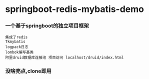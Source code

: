 # springboot-redis-mybatis-demo

### 一个基于springboot的独立项目框架
    集成了redis
    Tkmybatis
    logpack日志
    lombok编写基类
    阿里druid数据库连接池 项目访问 localhost/druid/index.html
    
###  没啥亮点,clone即用    
    
